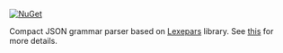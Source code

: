 [![NuGet](https://img.shields.io/nuget/v/Lexepars.Grammars.Json.svg)](https://www.nuget.org/packages/Lexepars.Grammars.Json/)

Compact JSON grammar parser based on [Lexepars](https://github.com/DNemtsov/Lexepars) library.
See [this](https://github.com/DNemtsov/Lexepars/blob/master/README.md) for more details.